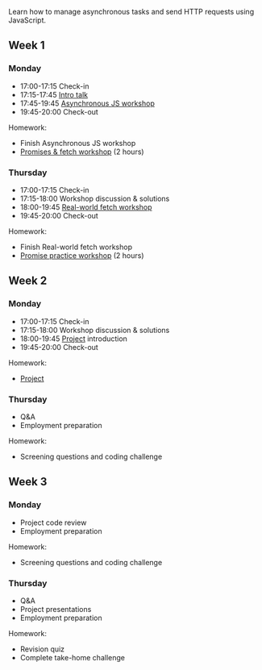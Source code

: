 Learn how to manage asynchronous tasks and send HTTP requests using JavaScript.

## Week 1

### Monday

- 17:00-17:15 Check-in
- 17:15-17:45 [Intro talk](https://fac-slides.netlify.app/slides/http/)
- 17:45-19:45 [Asynchronous JS workshop](/workshops/functions-callbacks-async/)
- 19:45-20:00 Check-out

Homework:

- Finish Asynchronous JS workshop
- [Promises & fetch workshop](/workshops/learn-fetch/) (2 hours)
<!-- - [DOM Challenge](/workshops/dom-challenge/) (1 hour) -->

### Thursday

- 17:00-17:15 Check-in
- 17:15-18:00 Workshop discussion & solutions
- 18:00-19:45 [Real-world fetch workshop](/workshops/real-world-fetch)
- 19:45-20:00 Check-out

Homework:

- Finish Real-world fetch workshop
- [Promise practice workshop](/workshops/promise-practice/) (2 hours)

## Week 2

### Monday

- 17:00-17:15 Check-in
- 17:15-18:00 Workshop discussion & solutions
- 18:00-19:45 [Project](../project/) introduction
- 19:45-20:00 Check-out

Homework:

- [Project](../project/)

### Thursday

- Q&A
- Employment preparation

Homework:

- Screening questions and coding challenge

## Week 3

### Monday

- Project code review
- Employment preparation

Homework:

- Screening questions and coding challenge

### Thursday

- Q&A
- Project presentations
- Employment preparation

Homework:

- Revision quiz
- Complete take-home challenge
